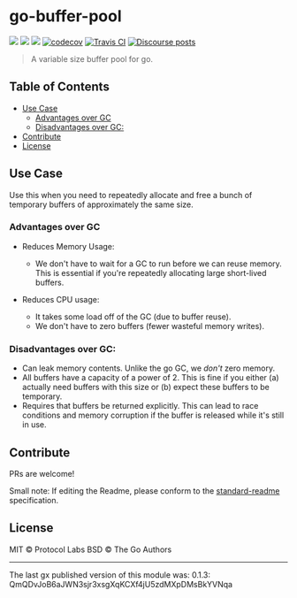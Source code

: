 # go-buffer-pool

[![](https://img.shields.io/badge/made%20by-Protocol%20Labs-blue.svg?style=flat-square)](https://protocol.ai)
[![](https://img.shields.io/badge/project-libp2p-yellow.svg?style=flat-square)](https://libp2p.io/)
[![](https://img.shields.io/badge/freenode-%23libp2p-yellow.svg?style=flat-square)](https://webchat.freenode.net/?channels=%23libp2p)
[![codecov](https://codecov.io/gh/libp2p/go-buffer-pool/branch/master/graph/badge.svg)](https://codecov.io/gh/libp2p/go-buffer-pool)
[![Travis CI](https://travis-ci.org/libp2p/go-buffer-pool.svg?branch=master)](https://travis-ci.org/libp2p/go-buffer-pool)
[![Discourse posts](https://img.shields.io/discourse/https/discuss.libp2p.io/posts.svg)](https://discuss.libp2p.io)

> A variable size buffer pool for go.

## Table of Contents

*   [Use Case](#use-case)
    *   [Advantages over GC](#advantages-over-gc)
    *   [Disadvantages over GC:](#disadvantages-over-gc)
*   [Contribute](#contribute)
*   [License](#license)

## Use Case

Use this when you need to repeatedly allocate and free a bunch of temporary
buffers of approximately the same size.

### Advantages over GC

*   Reduces Memory Usage:

    *   We don't have to wait for a GC to run before we can reuse memory. This is
        essential if you're repeatedly allocating large short-lived buffers.

*   Reduces CPU usage:
    *   It takes some load off of the GC (due to buffer reuse).
    *   We don't have to zero buffers (fewer wasteful memory writes).

### Disadvantages over GC:

*   Can leak memory contents. Unlike the go GC, we *don't* zero memory.
*   All buffers have a capacity of a power of 2. This is fine if you either (a)
    actually need buffers with this size or (b) expect these buffers to be
    temporary.
*   Requires that buffers be returned explicitly. This can lead to race conditions
    and memory corruption if the buffer is released while it's still in use.

## Contribute

PRs are welcome!

Small note: If editing the Readme, please conform to the
[standard-readme](https://github.com/RichardLitt/standard-readme) specification.

## License

MIT © Protocol Labs BSD © The Go Authors

***

The last gx published version of this module was: 0.1.3:
QmQDvJoB6aJWN3sjr3xsgXqKCXf4jU5zdMXpDMsBkYVNqa
